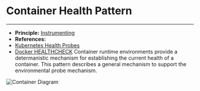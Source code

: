 # Container Health Pattern
---
- **Principle:** [Instrumenting](https://github.com/gautada/celsus/blob/main/principles/Instrrumenting.md)
- **References:**
 - [Kubernetes Health Probes](https://github.com/gautada/celsus/blob/main/references/K8sHealthProbes.md) 
 - [Docker HEALTHCHECK](https://github.com/gautada/celsus/blob/main/references/DockerHealthCheck.md) 
Container runtime environments provide a determanistic mechanism for establishing the current health of a container.  This pattern describes a general mechanism to support the environmental probe mechanism.

![Container Diagram](https://www.plantuml.com/plantuml/svg/fLH_Rzis4FrVd-8c38WDn5RSk3zQ34rRsMY6PLqGPzWVms3Gr5aYGf42IMKn77_t7ItJSjtPCpeZYCYxz-wzeuxwO1qphYvbz8DGNDOPma_fC4c7_Og2x_UZqrGhXq_kI9O9XUPWlgoqGdM8FreeLWf-A8kLr8kofKTdi9mihCFoUQmScie8YzFL9rshZ9b5Xqd1x3b8DaDv3iihjwXmTGvNZkKK_b4AzT2b6hTeh5RBwVZ9hVOuLnbQRkXfgRR3RxZ4tfm8hNhDZrQDgU-fIEJj8OQI_hSRNuvcpodZ1Jx_gu13NgZJh8VNiQyKulzFwQfLkaF9dD3A5g8AOgtUyfDO4MBviyhmgIFy_-VEtEYINfRJtwFtHJkqz0mAYlOGtnV20lsnzJu6Pa4DAEjv90Hy22YnV4THU0_hPjVL_ao7S2kPSh__UlDNft2kik-IfF8HciEUTPaKitukN57F-aBJhFO2FEbw_cTX7TnZIHI7ROMSme76TPdah7OiOybWnbwzUSaktxvy_Nf-oLvnzlO2NrpEXY_cWulB0LlN73yngeTsnr1jJ6vOMGgLzwMOOy9jmeUzOBHxl6RaX9C8yNREO2IOhmSzk4OcNH57qVPknQWUXT7ANyVuV9VbLqPBYIRkmXAYpMsOjbGUi3l41Xr1EtoTs3hcQkj1a_KAqWBvWz_FXKJ_F4jgQvAPKCcsPgzXzRZ7di58_wsiCqXjR26W7z683C5o8oeNTx-MBPfcgNpJzcco3Il8JeJA9G9lpc8Z17Dju7hyyUR-EXsdl_JtXPjlSRLfs2zFazxmWZQTw5pajS4CAYrK8_lmni861vNHC_n6tI3Bg9orNkOkR4vpOB11_wU5hSW14r8yOl1mG-lJBNZcIHO2SCV1AeAFMNPhT8N6qO3IG-ZCAmqkB06-pcOesU9GqXK6RQ7bXatvtVRMaZvp6nOy9FqcU5v_AzU6VMiYfxtAOGk5PjQyzLKKtQ7SdTdsqgHCIZBO0DhPsi5E5gN_zWLCEm77KE7yZe7QHWEwDKGBUWtxm21-0h9jvIYkDTV2CiqVq2ILpagcY11Dhd_xOtep_Zp-Ckfqem-eihgK_m00)
